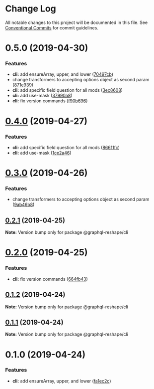# Change Log

All notable changes to this project will be documented in this file.
See [Conventional Commits](https://conventionalcommits.org) for commit guidelines.

# 0.5.0 (2019-04-30)


### Features

* **cli:** add ensureArray, upper, and lower ([70497cb](https://github.com/zieka/graphql-reshape/packages/cli/commit/70497cb))
* change transformers to accepting options object as second param ([871e939](https://github.com/zieka/graphql-reshape/packages/cli/commit/871e939))
* **cli:** add specific field question for all mods ([3ec8608](https://github.com/zieka/graphql-reshape/packages/cli/commit/3ec8608))
* **cli:** add use-mask ([37990a8](https://github.com/zieka/graphql-reshape/packages/cli/commit/37990a8))
* **cli:** fix version commands ([f90b696](https://github.com/zieka/graphql-reshape/packages/cli/commit/f90b696))





# [0.4.0](https://github.com/zieka/graphql-reshape/compare/@graphql-reshape/cli@0.3.0...@graphql-reshape/cli@0.4.0) (2019-04-27)


### Features

* **cli:** add specific field question for all mods ([86611fc](https://github.com/zieka/graphql-reshape/commit/86611fc))
* **cli:** add use-mask ([1ce2a46](https://github.com/zieka/graphql-reshape/commit/1ce2a46))





# [0.3.0](https://github.com/zieka/graphql-reshape/compare/@graphql-reshape/cli@0.2.1...@graphql-reshape/cli@0.3.0) (2019-04-26)


### Features

* change transformers to accepting options object as second param ([9ab46b8](https://github.com/zieka/graphql-reshape/commit/9ab46b8))





## [0.2.1](https://github.com/zieka/graphql-reshape/compare/@graphql-reshape/cli@0.2.0...@graphql-reshape/cli@0.2.1) (2019-04-25)

**Note:** Version bump only for package @graphql-reshape/cli





# [0.2.0](https://github.com/zieka/graphql-reshape/compare/@graphql-reshape/cli@0.1.2...@graphql-reshape/cli@0.2.0) (2019-04-25)


### Features

* **cli:** fix version commands ([664fb43](https://github.com/zieka/graphql-reshape/commit/664fb43))





## [0.1.2](https://github.com/zieka/graphql-reshape/compare/@graphql-reshape/cli@0.1.1...@graphql-reshape/cli@0.1.2) (2019-04-24)

**Note:** Version bump only for package @graphql-reshape/cli





## [0.1.1](https://github.com/zieka/graphql-reshape/compare/@graphql-reshape/cli@0.1.0...@graphql-reshape/cli@0.1.1) (2019-04-24)

**Note:** Version bump only for package @graphql-reshape/cli





# 0.1.0 (2019-04-24)


### Features

* **cli:** add ensureArray, upper, and lower ([fa1ec2c](https://github.com/zieka/graphql-reshape/commit/fa1ec2c))

